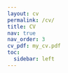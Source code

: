 ```yaml
---
layout: cv
permalink: /cv/
title: CV
nav: true
nav_order: 3
cv_pdf: my_cv.pdf
toc:
  sidebar: left
---
```

